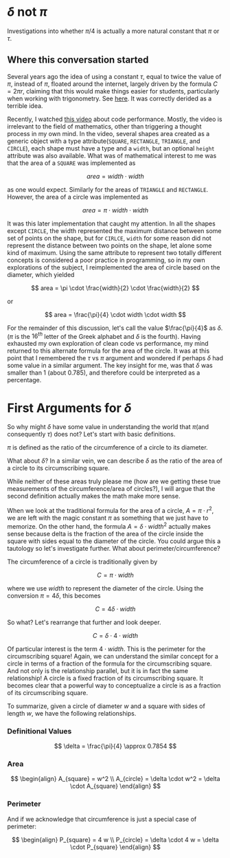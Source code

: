 # $\delta$ not $\pi$
Investigations into whether $\pi/4$ is actually a more natural constant that $\pi$ or $\tau$.


## Where this conversation started

Several years ago the idea of using a constant $\tau$, equal to twice the value of $\pi$, instead of $\pi$, floated around the internet, largely driven by the formula $C=2 \pi r$, claiming that this would make things easier for students, particularly when working with trigonometry. See [here](https://youtu.be/ZPv1UV0rD8U?si=AuIwq0wTOF8zGKLr). It was correctly derided as a terrible idea.

Recently, I watched [this video](https://youtu.be/tD5NrevFtbU?si=-HuQcc4XvUntE6TB) about code performance. Mostly, the video is irrelevant to the field of mathematics, other than triggering a thought process in my own mind. In the video, several shapes area created as a generic object with a type attribute(`SQUARE`, `RECTANGLE`, `TRIANGLE`, and `CIRCLE`), each shape must have a type and a `width`, but an optional `height` attribute was also available. What was of mathematical interest to me was that the area of a `SQUARE` was implemented as 

$$ area = width \cdot width $$ 

as one would expect. Similarly for the areas of `TRIANGLE` and `RECTANGLE`. However, the area of a circle was implemented as 

$$ area = \pi \cdot width \cdot width $$

It was this later implementation that caught my attention. In all the shapes except `CIRCLE`, the width represented the maximum distance between some set of points on the shape, but for `CIRLCE`, `width` for some reason did not represent the distance between two points on the shape, let alone some kind of maximum. Using the same attribute to represent two totally different concepts is considered a poor practice in programming, so in my own explorations of the subject, I reimplemented the area of circle based on the diameter, which yielded 

$$ area = \pi \cdot \frac{width}{2} \cdot \frac{width}{2} $$ 

or 

$$ area = \frac{\pi}{4} \cdot width \cdot width $$ 

For the remainder of this discussion, let's call the value $\frac{\pi}{4}$ as $\delta$. ($\pi$ is the $16^{th}$ letter of the Greek alphabet and $\delta$ is the fourth). Having exhausted my own exploration of clean code vs performance, my mind returned to this alternate formula for the area of the circle. It was at this point that I remembered the $\tau$ vs $\pi$ argument and wondered if perhaps $\delta$ had some value in a similar argument. The key insight for me, was that $\delta$ was smaller than 1 (about 0.785), and therefore could be interpreted as a percentage.

# First Arguments for $\delta$

So why might $\delta$ have some value in understanding the world that $\pi$(and consequently $\tau$) does not? Let's start with basic definitions. 

$\pi$ is defined as the ratio of the circumference of a circle to its diameter.

What about $\delta$? In a similar vein, we can describe $\delta$ as the ratio of the area of a circle to its circumscribing square.

While neither of these areas truly please me (how are we getting these true measurements of the circumference/area of circles?), I will argue that the second definition actually makes the math make more sense.

When we look at the traditional formula for the area of a circle, $A=\pi\cdot r^2$, we are left with the magic constant $\pi$ as something that we just have to memorize. On the other hand, the formula $A=\delta\cdot width^2$ actually makes sense because delta is the fraction of the area of the circle inside the square with sides equal to the diameter of the circle. You could argue this a tautology so let's investigate further. What about perimeter/circumference?

The circumference of a circle is traditionally given by 

$$ C=\pi\cdot width $$

where we use $width$ to represent the diameter of the circle. Using the conversion $\pi=4\delta$, this becomes 

$$ C=4\delta\cdot width $$

So what? Let's rearrange that further and look deeper. 

$$ C=\delta\cdot 4\cdot width $$ 

Of particular interest is the term $4\cdot width$. This is the perimeter for the circumscribing square! Again, we can understand the similar concept for a circle in terms of a fraction of the formula for the circumscribing square. And not only is the relationship parallel, but it is in fact the same relationship! A circle is a fixed fraction of its circumscribing square. It becomes clear that a powerful way to conceptualize a circle is as a fraction of its circumscribing square.

To summarize, given a circle of diameter $w$ and a square with sides of length $w$, we have the following relationships.

### Definitional Values

$$ \delta = \frac{\pi}{4} \approx 0.7854 $$


### Area

$$
\begin{align}
A_{square} = w^2 \\
A_{circle} = \delta \cdot w^2 = \delta \cdot A_{square}
\end{align}
$$


### Perimeter

And if we acknowledge that circumference is just a special case of perimeter:

$$
\begin{align}
P_{square} = 4 w \\
P_{circle} = \delta \cdot 4 w = \delta \cdot P_{square}
\end{align}
$$
